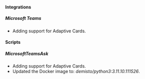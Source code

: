 
#### Integrations

##### Microsoft Teams

- Adding support for Adaptive Cards. 

#### Scripts

##### MicrosoftTeamsAsk

- Adding support for Adaptive Cards.
- Updated the Docker image to: *demisto/python3:3.11.10.111526*.
